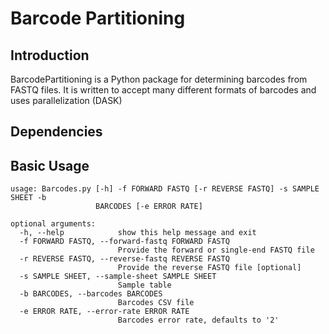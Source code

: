 # Barcode Partitioning
## Introduction
BarcodePartitioning is a Python package for determining barcodes from FASTQ files. It is written to accept many different formats of barcodes and uses parallelization (DASK)

## Dependencies

## Basic Usage
```
usage: Barcodes.py [-h] -f FORWARD FASTQ [-r REVERSE FASTQ] -s SAMPLE SHEET -b
                   BARCODES [-e ERROR RATE]

optional arguments:
  -h, --help            show this help message and exit
  -f FORWARD FASTQ, --forward-fastq FORWARD FASTQ
                        Provide the forward or single-end FASTQ file
  -r REVERSE FASTQ, --reverse-fastq REVERSE FASTQ
                        Provide the reverse FASTQ file [optional]
  -s SAMPLE SHEET, --sample-sheet SAMPLE SHEET
                        Sample table
  -b BARCODES, --barcodes BARCODES
                        Barcodes CSV file
  -e ERROR RATE, --error-rate ERROR RATE
                        Barcodes error rate, defaults to '2'
```
